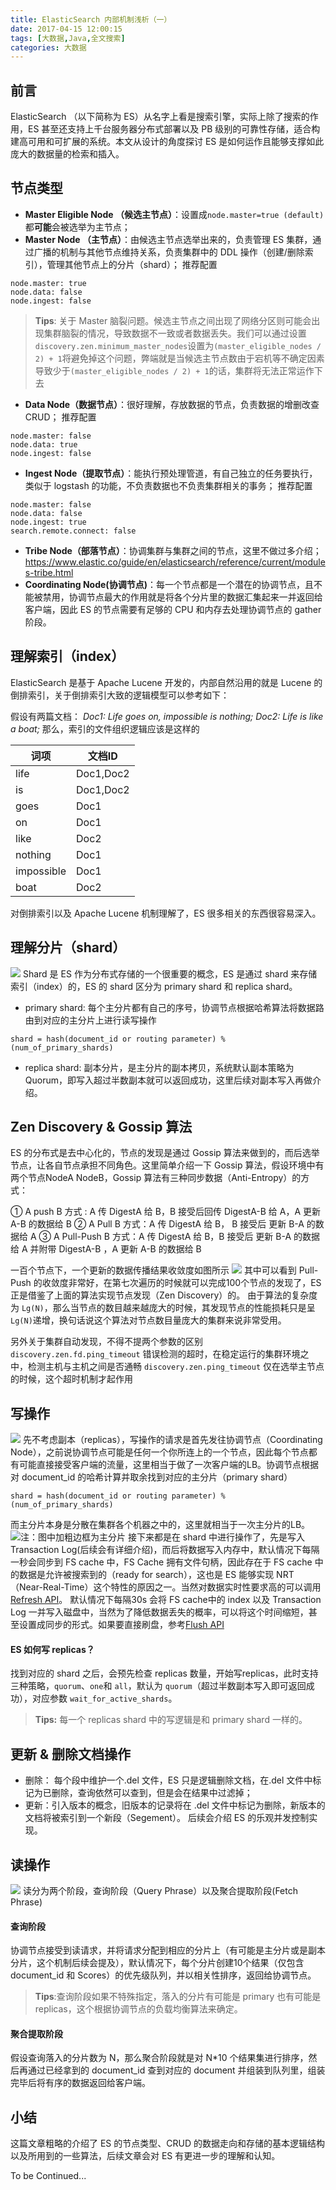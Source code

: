 ```yaml
---
title: ElasticSearch 内部机制浅析（一）
date: 2017-04-15 12:00:15
tags: [大数据,Java,全文搜索]
categories: 大数据
---
```


## 前言
ElasticSearch （以下简称为 ES）从名字上看是搜索引擎，实际上除了搜索的作用，ES 甚至还支持上千台服务器分布式部署以及 PB 级别的可靠性存储，适合构建高可用和可扩展的系统。本文从设计的角度探讨 ES 是如何运作且能够支撑如此庞大的数据量的检索和插入。
## 节点类型
* **Master Eligible Node （候选主节点）**：设置成``node.master=true (default)``都**可能**会被选举为主节点；
* **Master Node （主节点）**：由候选主节点选举出来的，负责管理 ES 集群，通过广播的机制与其他节点维持关系，负责集群中的 DDL 操作（创建/删除索引），管理其他节点上的分片（shard）；
推荐配置
```
node.master: true
node.data: false
node.ingest: false
```
>**Tips**: 关于 Master 脑裂问题。候选主节点之间出现了网络分区则可能会出现集群脑裂的情况，导致数据不一致或者数据丢失。我们可以通过设置``discovery.zen.minimum_master_nodes``设置为``(master_eligible_nodes / 2) + 1``将避免掉这个问题，弊端就是当候选主节点数由于宕机等不确定因素导致少于``(master_eligible_nodes / 2) + 1``的话，集群将无法正常运作下去

* **Data Node（数据节点）**：很好理解，存放数据的节点，负责数据的增删改查 CRUD；
推荐配置
```
node.master: false
node.data: true
node.ingest: false
```
* **Ingest Node（提取节点）**：能执行预处理管道，有自己独立的任务要执行，类似于 logstash 的功能，不负责数据也不负责集群相关的事务；
推荐配置
```
node.master: false
node.data: false
node.ingest: true
search.remote.connect: false
```
* **Tribe Node（部落节点）**：协调集群与集群之间的节点，这里不做过多介绍；
https://www.elastic.co/guide/en/elasticsearch/reference/current/modules-tribe.html
* **Coordinating Node(协调节点)**：每一个节点都是一个潜在的协调节点，且不能被禁用，协调节点最大的作用就是将各个分片里的数据汇集起来一并返回给客户端，因此 ES 的节点需要有足够的 CPU 和内存去处理协调节点的 gather 阶段。

## 理解索引（index）
ElasticSearch 是基于 Apache Lucene 开发的，内部自然沿用的就是 Lucene 的倒排索引，关于倒排索引大致的逻辑模型可以参考如下：


假设有两篇文档：
*Doc1: Life goes on, impossible is nothing;*
*Doc2: Life is like a boat;*
那么，索引的文件组织逻辑应该是这样的

词项  | 文档ID
------------- | -------------
life | Doc1,Doc2
is | Doc1,Doc2
goes | Doc1
on | Doc1
like | Doc2
nothing | Doc1
impossible | Doc1
boat | Doc2
对倒排索引以及 Apache Lucene 机制理解了，ES 很多相关的东西很容易深入。
## 理解分片（shard）
![](framework.jpg)
Shard 是 ES 作为分布式存储的一个很重要的概念，ES 是通过 shard 来存储索引（index）的，ES 的 shard 区分为 primary shard 和 replica shard。
* primary shard: 每个主分片都有自己的序号，协调节点根据哈希算法将数据路由到对应的主分片上进行读写操作
```
shard = hash(document_id or routing parameter) % (num_of_primary_shards)
```
* replica shard: 副本分片，是主分片的副本拷贝，系统默认副本策略为 Quorum，即写入超过半数副本就可以返回成功，这里后续对副本写入再做介绍。

## Zen Discovery & Gossip 算法
ES 的分布式是去中心化的，节点的发现是通过 Gossip 算法来做到的，而后选举节点，让各自节点承担不同角色。这里简单介绍一下 Gossip 算法，假设环境中有两个节点NodeA NodeB，Gossip 算法有三种同步数据（Anti-Entropy）的方式：

① A push B 方式 : A 传 DigestA 给 B，B 接受后回传 DigestA-B 给 A，A  更新 A-B 的数据给 B
② A Pull B 方式：A 传 DigestA 给 B， B 接受后 更新  B-A 的数据给 A
③ A Pull-Push B 方式：A 传 DigestA 给 B，B 接受后 更新  B-A 的数据给 A 并附带 DigestA-B ，A  更新 A-B 的数据给 B

一百个节点下，一个更新的数据传播结果收敛度如图所示
![](gossip1.png)
其中可以看到 Pull-Push 的收敛度非常好，在第七次遍历的时候就可以完成100个节点的发现了，ES 正是借鉴了上面的算法实现节点发现（Zen Discovery）的。
由于算法的复杂度为 ``Lg(N)``，那么当节点的数目越来越庞大的时候，其发现节点的性能损耗只是呈 ``Lg(N)``递增，换句话说这个算法对节点数目量庞大的集群来说非常受用。

另外关于集群自动发现，不得不提两个参数的区别
``discovery.zen.fd.ping_timeout`` 错误检测的超时，在稳定运行的集群环境之中，检测主机与主机之间是否通畅
``discovery.zen.ping_timeout`` 仅在选举主节点的时候，这个超时机制才起作用


## 写操作
![](write1.jpg)
先不考虑副本（replicas），写操作的请求是首先发往协调节点（Coordinating Node），之前说协调节点可能是任何一个你所连上的一个节点，因此每个节点都有可能直接接受客户端的流量，这里相当于做了一次客户端的LB。协调节点根据对 document_id 的哈希计算并取余找到对应的主分片（primary shard）
```
shard = hash(document_id or routing parameter) % (num_of_primary_shards)
```
而主分片本身是分散在集群各个机器之中的，这里就相当于一次主分片的LB。
![注：图中加粗边框为主分片](write2.png)
接下来都是在 shard 中进行操作了，先是写入 Transaction Log(后续会有详细介绍)，而后将数据写入内存中，默认情况下每隔一秒会同步到 FS cache 中，FS Cache 拥有文件句柄，因此存在于 FS cache 中的数据是允许被搜索到的（ready for search），这也是 ES 能够实现 NRT（Near-Real-Time）这个特性的原因之一。当然对数据实时性要求高的可以调用 [Refresh API](https://www.elastic.co/guide/en/elasticsearch/guide/2.x/near-real-time.html#refresh-api)。
默认情况下每隔30s 会将 FS cache中的 index 以及 Transaction Log 一并写入磁盘中，当然为了降低数据丢失的概率，可以将这个时间缩短，甚至设置成同步的形式。如果要直接刷盘，参考[Flush API](https://www.elastic.co/guide/en/elasticsearch/reference/current/indices-flush.html)

#### ES 如何写 replicas？

找到对应的 shard 之后，会预先检查 replicas 数量，开始写replicas，此时支持三种策略，``quorum``、``one``和 ``all``，默认为 ``quorum``（超过半数副本写入即可返回成功），对应参数 ``wait_for_active_shards``。

> **Tips:** 每一个  replicas shard 中的写逻辑是和 primary shard 一样的。

## 更新 & 删除文档操作
* 删除： 每个段中维护一个.del 文件，ES 只是逻辑删除文档，在.del 文件中标记为已删除，查询依然可以查到，但是会在结果中过滤掉；
* 更新：引入版本的概念，旧版本的记录将在 .del 文件中标记为删除，新版本的文档将被索引到一个新段（Segement）。
后续会介绍 ES 的乐观并发控制实现。

## 读操作
![](read1.jpg)
读分为两个阶段，查询阶段（Query Phrase）以及聚合提取阶段(Fetch Phrase)

#### 查询阶段
协调节点接受到读请求，并将请求分配到相应的分片上（有可能是主分片或是副本分片，这个机制后续会提及），默认情况下，每个分片创建10个结果（仅包含 document_id 和 Scores）的优先级队列，并以相关性排序，返回给协调节点。
> **Tips**:查询阶段如果不特殊指定，落入的分片有可能是 primary 也有可能是 replicas，这个根据协调节点的负载均衡算法来确定。

#### 聚合提取阶段
假设查询落入的分片数为 N，那么聚合阶段就是对 N*10 个结果集进行排序，然后再通过已经拿到的 document_id 查到对应的 document 并组装到队列里，组装完毕后将有序的数据返回给客户端。

## 小结
这篇文章粗略的介绍了 ES 的节点类型、CRUD 的数据走向和存储的基本逻辑结构以及所用到的一些算法，后续文章会对 ES 有更进一步的理解和认知。

To be Continued...
